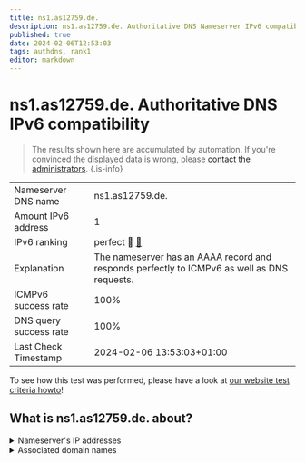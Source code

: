 ```yaml
---
title: ns1.as12759.de.
description: ns1.as12759.de. Authoritative DNS Nameserver IPv6 compatibility
published: true
date: 2024-02-06T12:53:03
tags: authdns, rank1
editor: markdown
---
```


# ns1.as12759.de. Authoritative DNS IPv6 compatibility

> The results shown here are accumulated by automation. If you're convinced the displayed data is wrong, please [contact the administrators](/howto/chat). 
{.is-info}




|   |   |
| - | - |
| Nameserver DNS name | ns1.as12759.de.
| Amount IPv6 address | 1
| IPv6 ranking | perfect :1st_place_medal: [🔗](/howto/ranking) |
| Explanation | The nameserver has an AAAA record and responds perfectly to ICMPv6 as well as DNS requests. |
| ICMPv6 success rate | 100%|
| DNS query success rate | 100% |
| Last Check Timestamp | 2024-02-06 13:53:03+01:00 |

To see how this test was performed, please have a look at [our website test criteria howto](/howto/testcriteria/authdns)!


## What is ns1.as12759.de. about?




<details>
<summary>Nameserver's IP addresses</summary>

2a01:3d8:2:0:171c:53:1:1

</details>



<details>
<summary>Associated domain names</summary>

www.dn-connect.de

</details>
